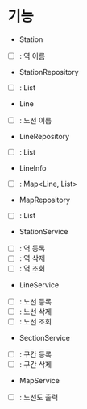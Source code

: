 # 기능

- Station
- [ ] : 역 이름

- StationRepository
- [ ] : List<Station>

- Line
- [ ] : 노선 이름

- LineRepository
- [ ] : List<Line>

- LineInfo
- [ ] : Map<Line, List<Station>>

- MapRepository
- [ ] : List<LineInfo>

- StationService
- [ ] : 역 등록
- [ ] : 역 삭제
- [ ] : 역 조회

- LineService
- [ ] : 노선 등록
- [ ] : 노선 삭제
- [ ] : 노선 조회

- SectionService
- [ ] : 구간 등록
- [ ] : 구간 삭제

- MapService
- [ ] : 노선도 출력